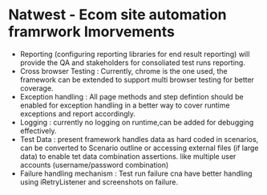 # Natwest - Ecom site automation framrwork Imorvements

- Reporting (configuring reporting libraries for end result reporting) will provide the QA and stakeholders for consoliated test runs reporting.
- Cross browser Testing : Currently, chrome is the one used, the framework can be extended to support multi browser testing for better coverage.
- Exception handling : All page methods and step defintion should be enabled for exception handling in a better way to cover runtime exceptions and report accordingly.
- Logging : currently no logging on runtime,can be added for debugging effectively.
- Test Data : present framework handles data as hard coded in scenarios, can be converted to Scenario outline or accessing external files (if large data) to enable tet data combination assertions. like multiple user accounts (username/password combination)
- Failure handling mechanism : Test run failure cna have better handling using iRetryListener and screenshots on failure.
